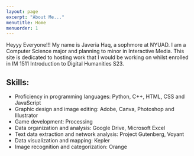 ```yaml
---
layout: page
excerpt: "About Me..."
menutitle: Home
menuorder: 1
---
```


Heyyy Everyone!!!
My name is Javeria Haq, a sophmore at NYUAD. I am a Computer Science major and planning to minor in Interactive Media. This site is dedicated to hosting work that I would be working on whilst enrolled in IM 1511 Introduction to Digital Humanities S23.

## Skills: 

- Proficiency in programming languages: Python, C++, HTML, CSS and JavaScript
- Graphic design and image editing: Adobe, Canva, Photoshop and Illustrator
- Game development: Processing
- Data organization and analysis: Google Drive, Microsoft Excel
- Text data extraction and network analysis: Project Gutenberg, Voyant
- Data visualization and mapping: Kepler
- Image recognition and categorization: Orange